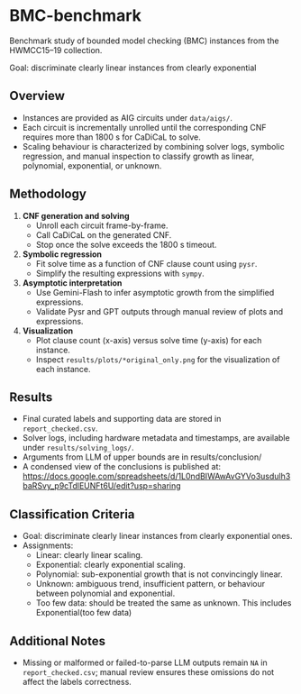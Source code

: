 # BMC-benchmark
Benchmark study of bounded model checking (BMC) instances from the HWMCC15–19 collection.

Goal: discriminate clearly linear instances from clearly exponential 

## Overview
- Instances are provided as AIG circuits under `data/aigs/`.
- Each circuit is incrementally unrolled until the corresponding CNF requires more than 1800 s for CaDiCaL to solve.
- Scaling behaviour is characterized by combining solver logs, symbolic regression, and manual inspection to classify growth as linear, polynomial, exponential, or unknown.

## Methodology
1. **CNF generation and solving**
   - Unroll each circuit frame-by-frame.
   - Call CaDiCaL on the generated CNF.
   - Stop once the solve exceeds the 1800 s timeout.
2. **Symbolic regression**
   - Fit solve time as a function of CNF clause count using `pysr`.
   - Simplify the resulting expressions with `sympy`.
3. **Asymptotic interpretation**
   - Use Gemini-Flash to infer asymptotic growth from the simplified expressions.
   - Validate Pysr and GPT outputs through manual review of plots and expressions.
4. **Visualization**
   - Plot clause count (x-axis) versus solve time (y-axis) for each instance.
   - Inspect `results/plots/*original_only.png` for the visualization of each instance.

## Results
- Final curated labels and supporting data are stored in `report_checked.csv`.
- Solver logs, including hardware metadata and timestamps, are available under `results/solving_logs/`.
- Arguments from LLM of upper bounds are in results/conclusion/
- A condensed view of the conclusions is published at: https://docs.google.com/spreadsheets/d/1L0ndBIWAwAvGYVo3usdulh3baRSvy_p9cTdlEUNFt6U/edit?usp=sharing

## Classification Criteria
- Goal: discriminate clearly linear instances from clearly exponential ones.
- Assignments:
  - Linear: clearly linear scaling.
  - Exponential: clearly exponential scaling.
  - Polynomial: sub-exponential growth that is not convincingly linear.
  - Unknown: ambiguous trend, insufficient pattern, or behaviour between polynomial and exponential. 
  - Too few data: should be treated the same as unknown. This includes Exponential(too few data)

## Additional Notes
- Missing or malformed or failed-to-parse LLM outputs remain `NA` in `report_checked.csv`; manual review ensures these omissions do not affect the labels correctness.
